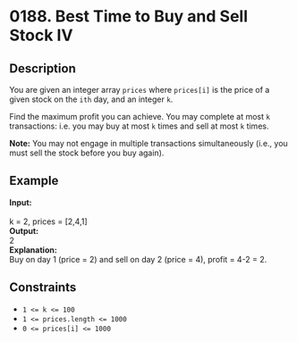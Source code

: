 # 0188. Best Time to Buy and Sell Stock IV

## Description

You are given an integer array `prices` where `prices[i]` is the price of a given stock on the `ith` day, and an integer `k`.

Find the maximum profit you can achieve. You may complete at most `k` transactions: i.e. you may buy at most `k` times and sell at most `k` times.

**Note:** You may not engage in multiple transactions simultaneously (i.e., you must sell the stock before you buy again).

## Example

**Input:**  
<br>
k = 2, prices = [2,4,1]
<br>
**Output:**
<br>
2
<br>
**Explanation:**
<br>
Buy on day 1 (price = 2) and sell on day 2 (price = 4), profit = 4-2 = 2.

## Constraints

- `1 <= k <= 100`
- `1 <= prices.length <= 1000`
- `0 <= prices[i] <= 1000`
